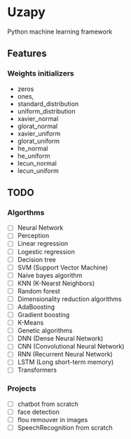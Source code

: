# Uzapy

Python machine learning framework

## Features

### Weights initializers

- zeros
- ones,
- standard_distribution
- uniform_distribution
- xavier_normal
- glorat_normal
- xavier_uniform
- glorat_uniform
- he_normal
- he_uniform
- lecun_normal
- lecun_uniform

## TODO

### Algorthms

- [ ] Neural Network
- [ ] Perception
- [ ] Linear regression
- [ ] Logestic regression
- [ ] Decision tree
- [ ] SVM (Support Vector Machine)
- [ ] Naive bayes algorithm
- [ ] KNN (K-Nearst Neighbors)
- [ ] Random forest
- [ ] Dimensionality reduction algorithms
- [ ] AdaBoosting
- [ ] Gradient boosting
- [ ] K-Means
- [ ] Genetic algorithms
- [ ] DNN (Dense Neural Network)
- [ ] CNN (Convolutional Neural Network)
- [ ] RNN (Recurrent Neural Network)
- [ ] LSTM (Long short-term memory)
- [ ] Transformers

### Projects

- [ ] chatbot from scratch
- [ ] face detection
- [ ] flou remouver in images
- [ ] SpeechRecognition from scratch
